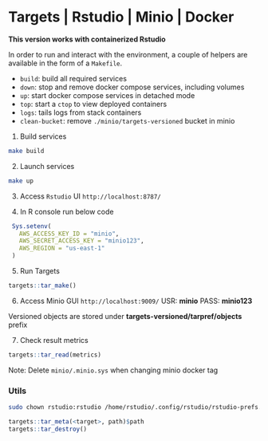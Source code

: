 # Targets | Rstudio | Minio | Docker  

**This version works with containerized Rstudio**

In order to run and interact with the environment, a couple of helpers are available in the form of a `Makefile`.

- `build`: build all required services
- `down`: stop and remove docker compose services, including volumes
- `up`: start docker compose services in detached mode
- `top`: start a `ctop` to view deployed containers
- `logs`: tails logs from stack containers
- `clean-bucket`: remove `./minio/targets-versioned` bucket in minio

1. Build services
```bash
make build
```

2. Launch services
```bash
make up
```

3. Access `Rstudio` UI `http://localhost:8787/`

4. In R console run below code
```R
 Sys.setenv(
   AWS_ACCESS_KEY_ID = "minio",
   AWS_SECRET_ACCESS_KEY = "minio123",
   AWS_REGION = "us-east-1"
 )
```

5. Run Targets
```R
targets::tar_make()
```

6. Access Minio GUI `http://localhost:9009/`  USR: **minio** PASS: **minio123**

Versioned objects are stored under **targets-versioned/tarpref/objects** prefix

7. Check result metrics
```R
targets::tar_read(metrics)
```

Note: Delete `minio/.minio.sys` when changing minio docker tag

### Utils
```bash
sudo chown rstudio:rstudio /home/rstudio/.config/rstudio/rstudio-prefs.json 
```

```R
targets::tar_meta(<target>, path)$path   
targets::tar_destroy()
```